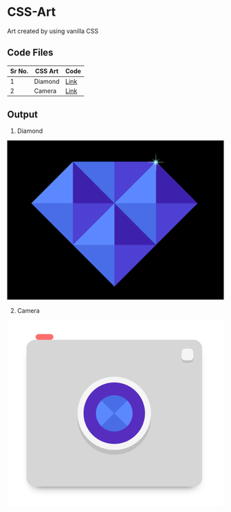 # CSS-Art
Art created by using vanilla CSS

## Code Files
|Sr No. | CSS Art | Code |
|-------|---------|------|
| 1 | Diamond | [Link](https://github.com/AdyaTech/CSS-Art/tree/main/Diamond) |
| 2 | Camera | [Link](https://github.com/AdyaTech/CSS-Art/tree/main/Camera) |


## Output
1. Diamond

![This is the Diamond output](https://github.com/AdyaTech/CSS-Art/blob/main/Diamond/Diamond.png)



2. Camera

![This is the Camera output](https://github.com/AdyaTech/CSS-Art/blob/main/Camera/camera.png)
